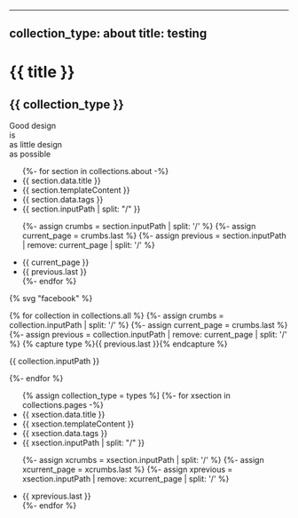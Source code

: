  ---
 collection_type: about
 title: testing
 ---
 
 # {{ title }}
 
 ## {{ collection_type }}
 
 <div class="justify-center items-center">
    <div>
      <span class="text-change">Good design</span><br/>
      <span class="change">is<br/>as little design<br/>as possible</span><br/>
      <span x-data="{message:'🤖 Hello World 🤓'}" x-text="message"></span>
    </div>
  </div>
  
<ul>
  {%- for section in collections.about -%}
  <li>{{ section.data.title }}</li>
  <li>{{ section.templateContent }}</li>
  <li>{{ section.data.tags }}</li>
  <li>{{ section.inputPath | split: "/" }}</li>

  {%- assign crumbs = section.inputPath | split: '/' %}
  {%- assign current_page = crumbs.last %}
  {%- assign previous = section.inputPath | remove: current_page | split: '/' %}
  <li>{{ current_page }}</li>
  <li>{{ previous.last }}</li>
  {%- endfor %}
</ul>


{% svg "facebook" %}

{% for collection in collections.all %}
{%- assign crumbs = collection.inputPath | split: '/' %}
  {%- assign current_page = crumbs.last %}
  {%- assign previous = collection.inputPath | remove: current_page | split: '/' %}
  {% capture type %}{{ previous.last }}{% endcapture %}
<p>{{ collection.inputPath }}</p>
{%- endfor %}


<ul>
  {% assign collection_type = types %]
  {%- for xsection in collections.pages -%}
  <li>{{ xsection.data.title }}</li>
  <li>{{ xsection.templateContent }}</li>
  <li>{{ xsection.data.tags }}</li>
  <li>{{ xsection.inputPath | split: "/" }}</li>

  {%- assign xcrumbs = xsection.inputPath | split: '/' %}
  {%- assign xcurrent_page = xcrumbs.last %}
  {%- assign xprevious = xsection.inputPath | remove: xcurrent_page | split: '/' %}
  <li>{{ xprevious.last }}</li>
  {%- endfor %}
</ul>
